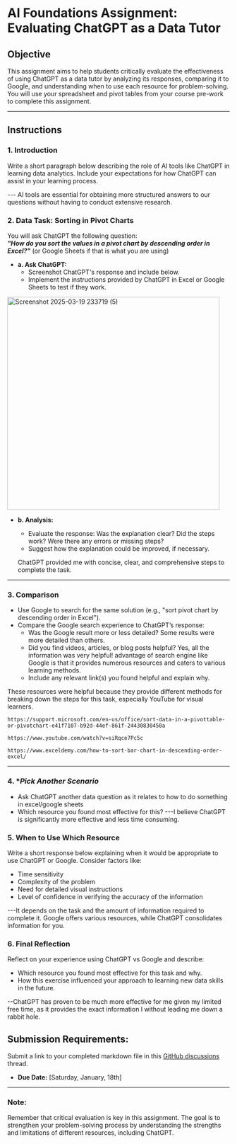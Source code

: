 # **AI Foundations Assignment: Evaluating ChatGPT as a Data Tutor**

## **Objective**  
This assignment aims to help students critically evaluate the effectiveness of using ChatGPT as a data tutor by analyzing its responses, comparing it to Google, and understanding when to use each resource for problem-solving. You will use your spreadsheet and pivot tables from your course pre-work to complete this assignment.  

---

## **Instructions**

### 1. **Introduction**  
Write a short paragraph below describing the role of AI tools like ChatGPT in learning data analytics. Include your expectations for how ChatGPT can assist in your learning process.

--- AI tools are essential for obtaining more structured answers to our questions without having to conduct extensive research.



### 2. **Data Task: Sorting in Pivot Charts**  

You will ask ChatGPT the following question:  
**_"How do you sort the values in a pivot chart by descending order in Excel?"_** (or Google Sheets if that is what you are using) 

- **a. Ask ChatGPT:**  
  - Screenshot ChatGPT's response and include below. 
  - Implement the instructions provided by ChatGPT in Excel or Google Sheets to test if they work.
    
<img width="481" alt="Screenshot 2025-03-19 233719 (5)" src="https://github.com/user-attachments/assets/047af0bb-5310-4c69-a856-1f6ae4465b3e" />


- **b. Analysis:**  
  - Evaluate the response: Was the explanation clear? Did the steps work? Were there any errors or missing steps?  
  - Suggest how the explanation could be improved, if necessary.
 
   ChatGPT provided me with concise, clear, and comprehensive steps to complete the task.

---

### 3. **Comparison**  
- Use Google to search for the same solution (e.g., "sort pivot chart by descending order in Excel").  
- Compare the Google search experience to ChatGPT’s response:  
  - Was the Google result more or less detailed?
    Some results were more detailed than others.
  - Did you find videos, articles, or blog posts helpful?
Yes, all the information was very helpful! advantage of search engine like Google is that it provides numerous resources and caters to various learning methods.
  - Include any relevant link(s) you found helpful and explain why.

These resources were helpful because they provide different methods for breaking down the steps for this task, especially YouTube for visual learners.
 
    https://support.microsoft.com/en-us/office/sort-data-in-a-pivottable-or-pivotchart-e41f7107-b92d-44ef-861f-24430830450a

    https://www.youtube.com/watch?v=siRqce7Pc5c

    https://www.exceldemy.com/how-to-sort-bar-chart-in-descending-order-excel/
---

### 4. **Pick Another Scenario*  
- Ask ChatGPT another data question as it relates to how to do something in excel/google sheets 
- Which resource you found most effective for this? 
---I believe ChatGPT is significantly more effective and less time consuming.

### 5. **When to Use Which Resource**  
Write a short response below explaining when it would be appropriate to use ChatGPT or Google. Consider factors like:  
- Time sensitivity  
- Complexity of the problem  
- Need for detailed visual instructions  
- Level of confidence in verifying the accuracy of the information  

---It depends on the task and the amount of information required to complete it. Google offers various resources, while ChatGPT consolidates information for you.

### 6. **Final Reflection**  
Reflect on your experience using ChatGPT vs Google and describe:  
- Which resource you found most effective for this task and why.  
- How this exercise influenced your approach to learning new data skills in the future.  

--ChatGPT has proven to be much more effective for me given my limited free time, as it provides the exact information I without leading me down a rabbit hole.

## **Submission Requirements:**  
Submit a link to your completed markdown file in this [GitHub discussions](https://github.com/Tech-Moms/data-analytics-winter-2025/discussions/4) thread.  
- **Due Date:** [Saturday, January, 18th]  

---

### **Note:**  
Remember that critical evaluation is key in this assignment. The goal is to strengthen your problem-solving process by understanding the strengths and limitations of different resources, including ChatGPT.
